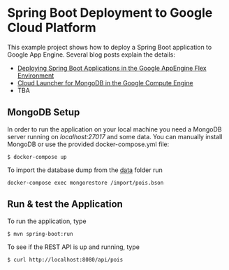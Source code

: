 # Spring Boot Deployment to Google Cloud Platform

This example project shows how to deploy a Spring Boot application to Google App Engine. Several blog posts explain the details:

- [Deploying Spring Boot Applications in the Google AppEngine Flex Environment](https://blog.codecentric.de/en/2018/02/appengine-flex-spring-boot-deployment/)
- [Cloud Launcher for MongoDB in the Google Compute Engine](https://blog.codecentric.de/en/2018/03/cloud-launcher-mongodb-google-compute-engine/)
- TBA

## MongoDB Setup
In order to run the application on your local machine you need a MongoDB server running on _localhost:27017_ and some data. You can manually install MongoDB or use the provided docker-compose.yml file:

```
$ docker-compose up
```
To import the database dump from the [data](data) folder run

```
docker-compose exec mongorestore /import/pois.bson
```

## Run & test the Application
To run the application, type

```
$ mvn spring-boot:run
```

To see if the REST API is up and running, type

```
$ curl http://localhost:8080/api/pois
```

